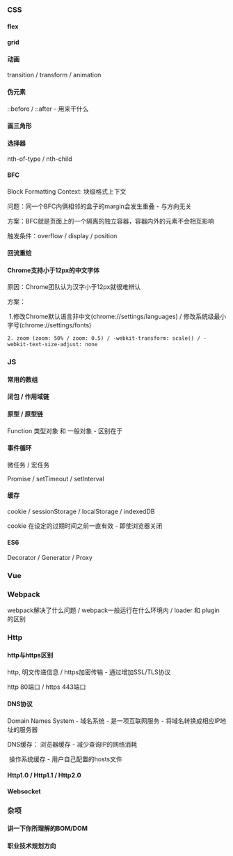 [github前端面试]: https://github.com/febobo/web-interview



### CSS

#### flex

#### grid

#### 动画

transition / transform / animation

#### 伪元素

::before / ::after - 用来干什么

#### 画三角形

#### 选择器

nth-of-type / nth-child

#### BFC

Block Formatting Context: 块级格式上下文

问题：同一个BFC内俩相邻的盒子的margin会发生重叠 - 与方向无关

方案：BFC就是页面上的一个隔离的独立容器，容器内外的元素不会相互影响

触发条件：overflow / display / position

#### 回流重绘

#### Chrome支持小于12px的中文字体

原因：Chrome团队认为汉字小于12px就很难辨认

方案：

​	1.修改Chrome默认语言非中文(chrome://settings/languages) / 修改系统级最小字号(chrome://settings/fonts)

 	2. zoom (zoom: 50% / zoom: 0.5) / -webkit-transform: scale() / -webkit-text-size-adjust: none



### JS

#### 常用的数组

#### 闭包 / 作用域链

#### 原型  / 原型链

Function 类型对象 和 一般对象 - 区别在于

#### 事件循环

微任务 / 宏任务

Promise / setTimeout / setInterval

#### 缓存

cookie / sessionStorage / localStorage / indexedDB

cookie 在设定的过期时间之前一直有效 - 即使浏览器关闭

#### ES6

Decorator / Generator / Proxy

### Vue

### Webpack

webpack解决了什么问题 / webpack一般运行在什么环境内 / loader 和 plugin 的区别

### Http

#### http与https区别

http, 明文传递信息 / https加密传输 - 通过增加SSL/TLS协议 

http 80端口 / https 443端口

#### DNS协议

Domain Names System - 域名系统 - 是一项互联网服务 - 将域名转换成相应IP地址的服务器

DNS缓存： 浏览器缓存 - 减少查询IP的网络消耗

​					操作系统缓存 - 用户自己配置的hosts文件

#### Http1.0 / Http1.1 / Http2.0

#### Websocket

### 杂项

#### 讲一下你所理解的BOM/DOM

#### 职业技术规划方向